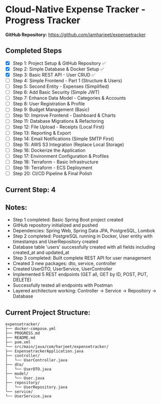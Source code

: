 # Cloud-Native Expense Tracker - Progress Tracker


**GitHub Repository:** https://github.com/iamharjeet/expensetracker

## Completed Steps
- [x] Step 1: Project Setup & GitHub Repository ✅
- [x] Step 2: Simple Database & Docker Setup ✅
- [x] Step 3: Basic REST API - User CRUD ✅
- [ ] Step 4: Simple Frontend - Part 1 (Structure & Users)
- [ ] Step 5: Second Entity - Expenses (Simplified)
- [ ] Step 6: Add Basic Security (Simple JWT)
- [ ] Step 7: Enhance Data Model - Categories & Accounts
- [ ] Step 8: User Registration & Profile
- [ ] Step 9: Budget Management (Basic)
- [ ] Step 10: Improve Frontend - Dashboard & Charts
- [ ] Step 11: Database Migrations & Refactoring
- [ ] Step 12: File Upload - Receipts (Local First)
- [ ] Step 13: Reporting & Export
- [ ] Step 14: Email Notifications (Simple SMTP First)
- [ ] Step 15: AWS S3 Integration (Replace Local Storage)
- [ ] Step 16: Dockerize the Application
- [ ] Step 17: Environment Configuration & Profiles
- [ ] Step 18: Terraform - Basic Infrastructure
- [ ] Step 19: Terraform - ECS Deployment
- [ ] Step 20: CI/CD Pipeline & Final Polish

## Current Step: 4

## Notes:
- Step 1 completed: Basic Spring Boot project created
- GitHub repository initialized and pushed
- Dependencies: Spring Web, Spring Data JPA, PostgreSQL, Lombok
- Step 2 completed: PostgreSQL running in Docker, User entity with timestamps and UserRepository created
- Database table 'users' successfully created with all fields including created_at and updated_at
- Step 3 completed: Built complete REST API for user management
- Created 3 new packages: dto, service, controller
- Created UserDTO, UserService, UserController
- Implemented 5 REST endpoints (GET all, GET by ID, POST, PUT, DELETE)
- Successfully tested all endpoints with Postman
- Layered architecture working: Controller → Service → Repository → Database

## Current Project Structure:
```
expensetracker/
├── docker-compose.yml
├── PROGRESS.md
├── README.md
├── pom.xml
└── src/main/java/com/harjeet/expensetracker/
├── ExpensetrackerApplication.java
├── controller/
│   └── UserController.java
├── dto/
│   └── UserDTO.java
├── model/
│   └── User.java
├── repository/
│   └── UserRepository.java
└── service/
└── UserService.java
```
